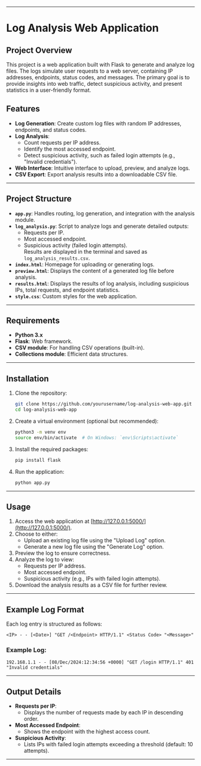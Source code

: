 
---

# Log Analysis Web Application

## Project Overview

This project is a web application built with Flask to generate and analyze log files. The logs simulate user requests to a web server, containing IP addresses, endpoints, status codes, and messages. The primary goal is to provide insights into web traffic, detect suspicious activity, and present statistics in a user-friendly format.

## Features

- **Log Generation**: Create custom log files with random IP addresses, endpoints, and status codes.
- **Log Analysis**:
  - Count requests per IP address.
  - Identify the most accessed endpoint.
  - Detect suspicious activity, such as failed login attempts (e.g., "Invalid credentials").
- **Web Interface**: Intuitive interface to upload, preview, and analyze logs.
- **CSV Export**: Export analysis results into a downloadable CSV file.

---

## Project Structure

- **`app.py`**: Handles routing, log generation, and integration with the analysis module.
- **`log_analysis.py`**: Script to analyze logs and generate detailed outputs:
  - Requests per IP.
  - Most accessed endpoint.
  - Suspicious activity (failed login attempts).  
  Results are displayed in the terminal and saved as `log_analysis_results.csv`.
- **`index.html`**: Homepage for uploading or generating logs.
- **`preview.html`**: Displays the content of a generated log file before analysis.
- **`results.html`**: Displays the results of log analysis, including suspicious IPs, total requests, and endpoint statistics.
- **`style.css`**: Custom styles for the web application.

---

## Requirements

- **Python 3.x**
- **Flask**: Web framework.
- **CSV module**: For handling CSV operations (built-in).
- **Collections module**: Efficient data structures.

---

## Installation

1. Clone the repository:

   ```bash
   git clone https://github.com/yourusername/log-analysis-web-app.git
   cd log-analysis-web-app
   ```

2. Create a virtual environment (optional but recommended):

   ```bash
   python3 -m venv env
   source env/bin/activate  # On Windows: `env\Scripts\activate`
   ```

3. Install the required packages:

   ```bash
   pip install flask
   ```

4. Run the application:

   ```bash
   python app.py
   ```

---

## Usage

1. Access the web application at [http://127.0.0.1:5000/](http://127.0.0.1:5000/).
2. Choose to either:
   - Upload an existing log file using the "Upload Log" option.
   - Generate a new log file using the "Generate Log" option.
3. Preview the log to ensure correctness.
4. Analyze the log to view:
   - Requests per IP address.
   - Most accessed endpoint.
   - Suspicious activity (e.g., IPs with failed login attempts).
5. Download the analysis results as a CSV file for further review.

---

## Example Log Format

Each log entry is structured as follows:

```plaintext
<IP> - - [<Date>] "GET /<Endpoint> HTTP/1.1" <Status Code> "<Message>"
```

### Example Log:

```plaintext
192.168.1.1 - - [08/Dec/2024:12:34:56 +0000] "GET /login HTTP/1.1" 401 "Invalid credentials"
```

---

## Output Details

- **Requests per IP**:
  - Displays the number of requests made by each IP in descending order.
- **Most Accessed Endpoint**:
  - Shows the endpoint with the highest access count.
- **Suspicious Activity**:
  - Lists IPs with failed login attempts exceeding a threshold (default: 10 attempts).

---
